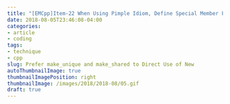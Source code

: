 ```yaml
---
title: "[EMCpp]Item-22 When Using Pimple Idiom, Define Special Member Functions in the Implementation File"
date: 2018-08-05T23:46:08-04:00
categories:
- article
- coding
tags:
- technique
- cpp
slug: Prefer make_unique and make_shared to Direct Use of New
autoThumbnailImage: true
thumbnailImagePosition: right
thumbnailImage: /images/2018/2018-08/05.gif
draft: true
---
```


<!--more-->
